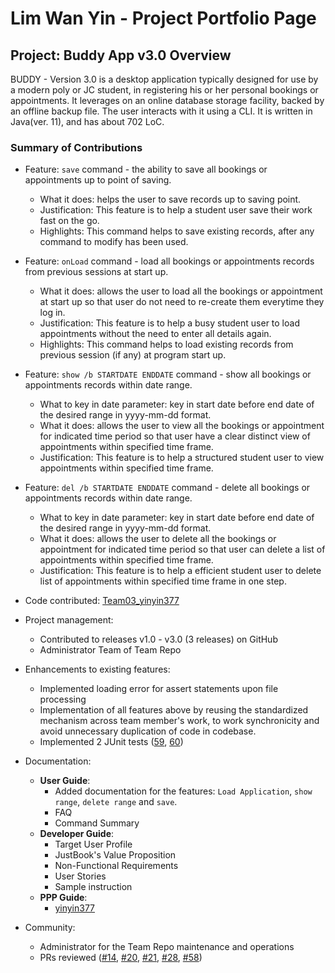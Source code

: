 # Lim Wan Yin - Project Portfolio Page

## Project: Buddy App v3.0 Overview
BUDDY - Version 3.0 is a desktop application typically designed for use by a modern poly or JC student, in
registering his or her personal bookings or appointments. It leverages on an online database storage facility, backed by
an offline backup file. The user interacts with it using a CLI. It is written in Java(ver. 11), and has about 702 LoC.

### Summary of Contributions
- Feature: `save` command - the ability to save all bookings or appointments up to point of saving.
   - What it does: helps the user to save records up to saving point.
   - Justification: This feature is to help a student user save their work fast on the go.
   - Highlights: This command helps to save existing records, after any command to modify has been used.

- Feature: `onLoad` command - load all bookings or appointments records from previous sessions at start up.
  - What it does: allows the user to load all the bookings or appointment at start up so that user do not need to re-create them everytime they log in.
  - Justification: This feature is to help a busy student user to load appointments without the need to enter all details again.
  - Highlights: This command helps to load existing records from previous session (if any) at program start up.

- Feature: `show /b STARTDATE ENDDATE` command - show all bookings or appointments records within date range.
  - What to key in date parameter: key in start date before end date of the desired range in yyyy-mm-dd format.
  - What it does: allows the user to view all the bookings or appointment for indicated time period so that user have a clear distinct view of appointments within specified time frame.
  - Justification: This feature is to help a structured student user to view appointments within specified time frame.

- Feature: `del /b STARTDATE ENDDATE` command - delete all bookings or appointments records within date range.
  - What to key in date parameter: key in start date before end date of the desired range in yyyy-mm-dd format.
  - What it does: allows the user to delete all the bookings or appointment for indicated time period so that user can delete a list of appointments within specified time frame.
  - Justification: This feature is to help a efficient student user to delete list of appointments within specified time frame in one step.

- Code contributed: [Team03_yinyin377](https://nus-tic4001-ay2122s1.github.io/tp-dashboard/?search=yinyin377&breakdown=true&sort=groupTitle&sortWithin=title&since=2021-09-17&timeframe=commit&mergegroup=&groupSelect=groupByRepos&checkedFileTypes=docs~functional-code~test-code~other)

- Project management:
  - Contributed to releases v1.0 - v3.0 (3 releases) on GitHub
  - Administrator Team of Team Repo

- Enhancements to existing features:
  - Implemented loading error for assert statements upon file processing
  - Implementation of all features above by reusing the standardized mechanism across team member's work, to
    work synchronicity and avoid unnecessary duplication of code in codebase.
  - Implemented 2 JUnit tests ([59](https://github.com/AY2122S1-TIC4001-F18-4/tp/pull/59),
  [60](https://github.com/AY2122S1-TIC4001-F18-4/tp/pull/60))


- Documentation:
  - **User Guide**:
    - Added documentation for the features: `Load Application`, `show range`, `delete range` and `save`.
    - FAQ
    - Command Summary
  - **Developer Guide**:
    - Target User Profile
    - JustBook's Value Proposition
    - Non-Functional Requirements
    - User Stories
    - Sample instruction
  - **PPP Guide**:
    - [yinyin377](yinyin377.md)


- Community:
  - Administrator for the Team Repo maintenance and operations
  - PRs reviewed ([#14](https://github.com/AY2122S1-TIC4001-F18-4/tp/pull/14),
    [#20](https://github.com/AY2122S1-TIC4001-F18-4/tp/pull/20),
    [#21](https://github.com/AY2122S1-TIC4001-F18-4/tp/pull/21),
    [#28](https://github.com/AY2122S1-TIC4001-F18-4/tp/pull/28),
    [#58](https://github.com/AY2122S1-TIC4001-F18-4/tp/pull/58))
